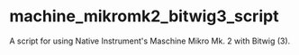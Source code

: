 # machine_mikromk2_bitwig3_script
A script for using Native Instrument's Maschine Mikro Mk. 2 with Bitwig (3).
